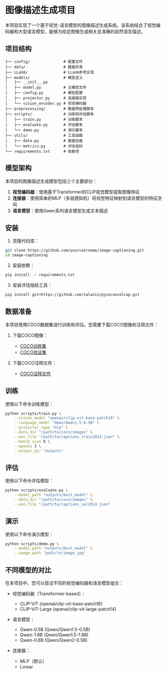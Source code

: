 # 图像描述生成项目

本项目实现了一个基于视觉-语言模型的图像描述生成系统。该系统结合了视觉编码器和大型语言模型，能够为给定图像生成相关且准确的自然语言描述。

## 项目结构

```
├── config/               # 配置文件
├── data/                 # 数据目录
├── LLaVA/                # LLaVA参考实现
├── models/               # 模型定义
│   ├── __init__.py       
│   ├── model.py          # 主模型文件
│   ├── config.py         # 模型配置
│   ├── projector.py      # 连接器实现
│   └── vision_encoder.py # 视觉编码器
├── preprocessing/        # 数据预处理脚本
├── scripts/              # 训练和评估脚本
│   ├── train.py          # 训练脚本
│   ├── evaluate.py       # 评估脚本
│   └── demo.py           # 演示脚本
├── utils/                # 工具函数
│   ├── data.py           # 数据加载
│   └── metrics.py        # 评估指标
└── requirements.txt      # 依赖项
```

## 模型架构

本项目的图像描述生成模型包括三个主要部分：

1. **视觉编码器**：使用基于Transformer的CLIP视觉模型提取图像特征
2. **连接器**：使用简单的MLP（多层感知机）将视觉特征映射到语言模型的特征空间
3. **语言模型**：使用Qwen系列语言模型生成文本描述

## 安装

1. 克隆代码库：

```bash
git clone https://github.com/yourusername/image-captioning.git
cd image-captioning
```

2. 安装依赖：

```bash
pip install -r requirements.txt
```

3. 安装评估指标工具：

```bash
pip install git+https://github.com/salaniz/pycocoevalcap.git
```

## 数据准备

本项目使用COCO数据集进行训练和评估。您需要下载COCO图像和注释文件：

1. 下载COCO图像：
   - [COCO训练集](http://images.cocodataset.org/zips/train2014.zip)
   - [COCO验证集](http://images.cocodataset.org/zips/val2014.zip)

2. 下载COCO注释文件：
   - [COCO注释文件](http://images.cocodataset.org/annotations/annotations_trainval2014.zip)

## 训练

使用以下命令训练模型：

```bash
python scripts/train.py \
    --vision_model "openai/clip-vit-base-patch16" \
    --language_model "Qwen/Qwen1.5-0.5B" \
    --projector_type "mlp" \
    --data_dir "/path/to/coco/images" \
    --ann_file "/path/to/captions_train2014.json" \
    --batch_size 8 \
    --epochs 3 \
    --output_dir "outputs"
```

## 评估

使用以下命令评估模型：

```bash
python scripts/evaluate.py \
    --model_path "outputs/best_model" \
    --data_dir "/path/to/coco/images" \
    --ann_file "/path/to/captions_val2014.json"
```

## 演示

使用以下命令演示模型：

```bash
python scripts/demo.py \
    --model_path "outputs/best_model" \
    --image_path "path/to/image.jpg"
```

## 不同模型的对比

在本项目中，您可以尝试不同的视觉编码器和语言模型组合：

- 视觉编码器（Transformer-based）：
  - CLIP-ViT (openai/clip-vit-base-patch16)
  - CLIP-ViT-Large (openai/clip-vit-large-patch14)

- 语言模型：
  - Qwen-0.5B (Qwen/Qwen1.5-0.5B)
  - Qwen-1.8B (Qwen/Qwen1.5-1.8B)
  - Qwen-0.6B (Qwen/Qwen2-0.5B)

- 连接器：
  - MLP（默认）
  - Linear